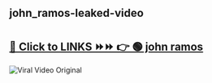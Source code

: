 
 ## john_ramos-leaked-video 

# <h2><a href="https://clipsfans.com/john_ramos&ref=git">🔗 Click to LINKS ⏩⏩ 👉 🟢 john ramos </a></h2>

<a href="https://clipsfans.com/john_ramos&ref=git" rel="nofollow" data-target="animated-image.originalLink"><img src="https://i.ibb.co.com/xMMVF88/686577567.gif" alt="Viral Video Original" style="max-width: 100%; display: inline-block;" data-target="animated-image.originalImage"></a>
